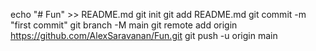 echo "# Fun" >> README.md
git init
git add README.md
git commit -m "first commit"
git branch -M main
git remote add origin https://github.com/AlexSaravanan/Fun.git
git push -u origin main